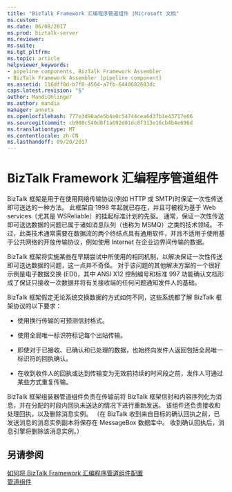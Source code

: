 ```yaml
---
title: "BizTalk Framework 汇编程序管道组件 |Microsoft 文档"
ms.custom: 
ms.date: 06/08/2017
ms.prod: biztalk-server
ms.reviewer: 
ms.suite: 
ms.tgt_pltfrm: 
ms.topic: article
helpviewer_keywords:
- pipeline components, BizTalk Framework Assembler
- BizTalk Framework Assembler [pipeline component]
ms.assetid: 116dff8d-b7f8-4564-a7fb-6440682683dc
caps.latest.revision: "6"
author: MandiOhlinger
ms.author: mandia
manager: anneta
ms.openlocfilehash: 777e3d98ade5b4e0c54744cea6d37b1e43717e66
ms.sourcegitcommit: cb908c540d8f1a692d01dc8f313e16cb4b4e696d
ms.translationtype: MT
ms.contentlocale: zh-CN
ms.lasthandoff: 09/20/2017
---
```

# <a name="biztalk-framework-assembler-pipeline-component"></a>BizTalk Framework 汇编程序管道组件
BizTalk 框架是用于在使用网络传输协议(例如 HTTP 或 SMTP)时保证一次性传送即可送达的一种方法。 此框架自 1998 年起就已存在，并且可被视为基于 Web services（尤其是 WSReliable）的挂起标准计划的先驱。 通常，保证一次性传送即可送达数据的问题已属于诸如消息队列（也称为 MSMQ）之类的技术领域。 不过，此类技术通常需要在数据流的两个终结点具有通用软件，并且不适用于使用基于公共网络的开放传输协议，例如使用 Internet 在企业边界间传输的数据。  
  
 BizTalk 框架将实施某些在早期尝试中所使用的相同机制，以解决保证一次性传送即可送达数据的问题，这一点并不奇怪。 对于该问题的其他解决方案的一个很好示例是电子数据交换 (EDI)，其中 ANSI X12 控制编号和标准 997 功能确认文档形成了保证只接收一次数据并将有关接收端的任何问题通知发件人的基础。  
  
 BizTalk 框架假定无论系统交换数据的方式如何不同，这些系统都了解 BizTalk 框架协议的以下要求：  
  
-   使用换行传输的可预测信封格式。  
  
-   使用全局唯一标识符标记每个出站传输。  
  
-   即使对于已接收、已确认和已处理的数据，也始终向发件人返回包括全局唯一标识符的回执确认。  
  
-   在收到收件人的回执或达到传输变为无效前持续的时间段之前，发件人可通过某些方式重复传输。  
  
 BizTalk 框架组装器管道组件负责在传输前将 BizTalk 框架信封和内容序列化为消息，并在分配的时段内回执未送达的情况下进行重新发送。 该组件还负责接收和处理回执，以及删除消息实例。 （在 BizTalk 收到来自目标的确认回执之前，已发送消息的消息实例副本将保存在 MessageBox 数据库中。 收到确认回执后，消息引擎将删除该消息实例。）  
  
## <a name="see-also"></a>另请参阅  
 [如何将 BizTalk Framework 汇编程序管道组件配置](../core/how-to-configure-the-biztalk-framework-assembler-pipeline-component.md)   
 [管道组件](../core/pipeline-components.md)